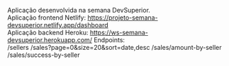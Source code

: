 Aplicação desenvolvida na semana DevSuperior. </br>
Aplicação frontend Netlify: https://projeto-semana-devsuperior.netlify.app/dashboard </br>
Aplicação backend Heroku: https://ws-semana-devsuperior.herokuapp.com/
Endpoints:  </br>
/sellers
/sales?page=0&size=20&sort=date,desc
/sales/amount-by-seller
/sales/success-by-seller

